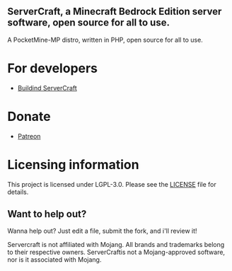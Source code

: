 ## ServerCraft, a Minecraft Bedrock Edition server software, open source for all to use.
A PocketMine-MP distro, written in PHP, open source for all to use.
# For developers
 * [Buildind ServerCraft](BUILDING.md)
# Donate
- [Patreon](https://www.patreon.com/tobypayneyt)

# Licensing information
This project is licensed under LGPL-3.0. Please see the [LICENSE](/LICENSE) file for details.

## Want to help out?
Wanna help out? Just edit a file, submit the fork, and i'll review it!

Servercraft is not affiliated with Mojang. All brands and trademarks belong to their respective owners. ServerCraftis not a Mojang-approved software, nor is it associated with Mojang.
